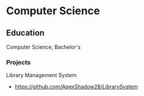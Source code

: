 # Computer Science

## Education
Computer Science, Bachelor's

### Projects
Library Management System
- https://github.com/ApexShadow28/LibrarySystem
